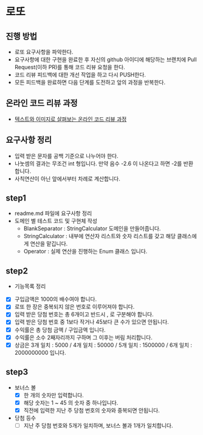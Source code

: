 # 로또
## 진행 방법
* 로또 요구사항을 파악한다.
* 요구사항에 대한 구현을 완료한 후 자신의 github 아이디에 해당하는 브랜치에 Pull Request(이하 PR)를 통해 코드 리뷰 요청을 한다.
* 코드 리뷰 피드백에 대한 개선 작업을 하고 다시 PUSH한다.
* 모든 피드백을 완료하면 다음 단계를 도전하고 앞의 과정을 반복한다.

## 온라인 코드 리뷰 과정
* [텍스트와 이미지로 살펴보는 온라인 코드 리뷰 과정](https://github.com/next-step/nextstep-docs/tree/master/codereview)

## 요구사항 정리
* 입력 받은 문자를 공백 기준으로 나누어야 한다.
* 나눗셈의 결과는 무조건 int 형입니다. 만약 음수 -2.6 이 나온다고 하면 -2를 반환합니다.
* 사칙연산이 아닌 앞에서부터 차례로 계산합니다.

## step1
* readme.md 파일에 요구사항 정리
* 도메인 별 테스트 코드 및 구현체 작성
  * BlankSeparator : StringCalculator 도메인을 만들어줍니다.
  * StringCalculator : 내부에 연산자 리스트와 숫자 리스트를 갖고 해당 클래스에게 연산을 맡깁니다.
  * Operator : 실제 연산을 진행하는 Enum 클래스 입니다.

## step2
* 기능목록 정리
- [x] 구입금액은 1000의 배수여야 합니다.
- [x] 로또 한 장은 중복되지 않은 번호로 이루어져야 합니다.
- [x] 입력 받은 당첨 번호는 총 6개이고 반드시 , 로 구분해야 합니다.
- [x] 입력 받은 당첨 번호 중 1보다 작거나 45보다 큰 수가 있으면 안됩니다.
- [x] 수익률은 총 당첨 금액 / 구입금액 입니다.
- [x] 수익률은 소수 2째자리까지 구하며 그 이후는 버림 처리합니다.
- [x] 상금은 3개 일치 : 5000 / 4개 일치 : 50000 / 5개 일치 : 1500000 / 6개 일치 : 2000000000 입니다.

## step3
* 보너스 볼
  - [x] 한 개의 숫자만 입력합니다.
  - [x] 해당 숫자는 1 ~ 45 의 숫자 중 하나입니다.
  - [x] 직전에 입력한 지난 주 당첨 번호의 숫자와 중복되면 안됩니다.
* 당첨 등수
  - [ ] 지난 주 당첨 번호와 5개가 일치하며, 보너스 볼과 1개가 일치합니다.